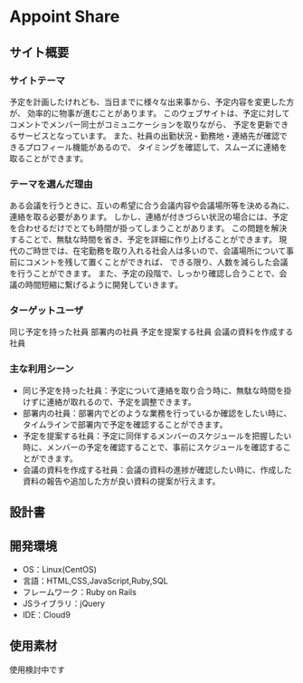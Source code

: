 # Appoint Share

## サイト概要

### サイトテーマ
予定を計画したけれども、当日までに様々な出来事から、予定内容を変更した方が、
効率的に物事が進むことがあります。
このウェブサイトは、予定に対してコメントでメンバー同士がコミュニケーションを取りながら、
予定を更新できるサービスとなっています。
また、社員の出勤状況・勤務地・連絡先が確認できるプロフィール機能があるので、
タイミングを確認して、スムーズに連絡を取ることができます。

### テーマを選んだ理由
ある会議を行うときに、互いの希望に合う会議内容や会議場所等を決める為に、連絡を取る必要があります。
しかし、連絡が付きづらい状況の場合には、予定を合わせるだけでとても時間が掛ってしまうことがあります。
この問題を解決することで、無駄な時間を省き、予定を詳細に作り上げることができます。
現代のご時世では、在宅勤務を取り入れる社会人は多いので、会議場所について事前にコメントを残して置くことができれば、
できる限り、人数を減らした会議を行うことができます。
また、予定の段階で、しっかり確認し合うことで、会議の時間短縮に繋げるように開発していきます。

### ターゲットユーザ
同じ予定を持った社員
部署内の社員
予定を提案する社員
会議の資料を作成する社員

### 主な利用シーン
- 同じ予定を持った社員：予定について連絡を取り合う時に、無駄な時間を掛けずに連絡が取れるので、予定を調整できます。
- 部署内の社員：部署内でどのような業務を行っているか確認をしたい時に、タイムラインで部署内で予定を確認することができます。
- 予定を提案する社員：予定に同伴するメンバーのスケジュールを把握したい時に、メンバーの予定を確認することで、事前にスケジュールを確認することができます。
- 会議の資料を作成する社員：会議の資料の進捗が確認したい時に、作成した資料の報告や追加した方が良い資料の提案が行えます。

## 設計書


## 開発環境
- OS：Linux(CentOS)
- 言語：HTML,CSS,JavaScript,Ruby,SQL
- フレームワーク：Ruby on Rails
- JSライブラリ：jQuery
- IDE：Cloud9

## 使用素材
使用検討中です